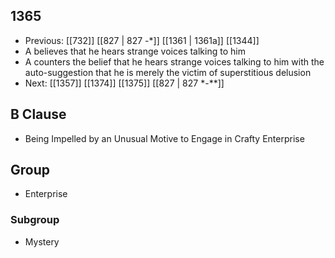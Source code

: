 ## 1365
- Previous: [[732]] [[827 | 827 -*]] [[1361 | 1361a]] [[1344]] 
- A believes that he hears strange voices talking to him
- A counters the belief that he hears strange voices talking to him with the auto-suggestion that he is merely the victim of superstitious delusion
- Next: [[1357]] [[1374]] [[1375]] [[827 | 827 *-**]] 

## B Clause
- Being Impelled by an Unusual Motive to Engage in Crafty Enterprise

## Group
- Enterprise

### Subgroup
- Mystery


